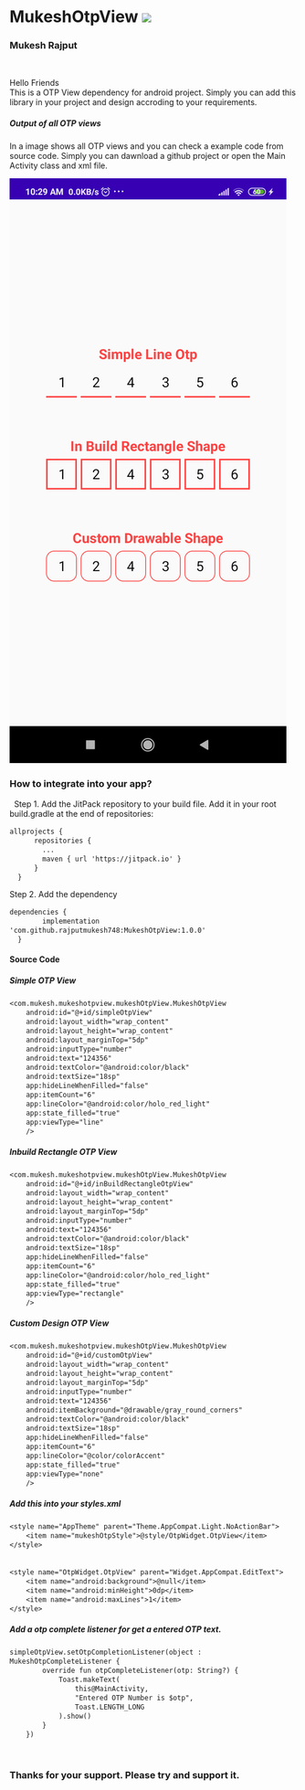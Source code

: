 # MukeshOtpView ![](https://jitpack.io/v/rajputmukesh748/MukeshOtpView.svg)

<h3> Mukesh Rajput </h3>
</br>

<p>
  Hello Friends
  </br>
  This is a OTP View dependency for android project. Simply you can add this library in your project and design accroding to your requirements.
</p>


<h5>Output of all OTP views</h5>
<p>In a image shows all OTP views and you can check a example code from source code. Simply you can dawnload a github project or open the Main Activity class and xml file.</p>

![MukeshOtpView](https://github.com/rajputmukesh748/MukeshOtpView/blob/main/otp%20example%20output.png)



<h3>How to integrate into your app?</h3>
&nbsp;&nbsp;Step 1. Add the JitPack repository to your build file. Add it in your root build.gradle at the end of repositories:

    allprojects {
		  repositories {
		  	...
		  	maven { url 'https://jitpack.io' }
		  }
	  }
  
 
Step 2. Add the dependency

    dependencies {
	        implementation 'com.github.rajputmukesh748:MukeshOtpView:1.0.0'
	  }


<h4>Source Code</h4>

<h5>Simple OTP View</h5>

    <com.mukesh.mukeshotpview.mukeshOtpView.MukeshOtpView
        android:id="@+id/simpleOtpView"
        android:layout_width="wrap_content"
        android:layout_height="wrap_content"
        android:layout_marginTop="5dp"
        android:inputType="number"
        android:text="124356"
        android:textColor="@android:color/black"
        android:textSize="18sp"
        app:hideLineWhenFilled="false"
        app:itemCount="6"
        app:lineColor="@android:color/holo_red_light"
        app:state_filled="true"
        app:viewType="line"
        />


<h5>Inbuild Rectangle OTP View</h5>

    <com.mukesh.mukeshotpview.mukeshOtpView.MukeshOtpView
        android:id="@+id/inBuildRectangleOtpView"
        android:layout_width="wrap_content"
        android:layout_height="wrap_content"
        android:layout_marginTop="5dp"
        android:inputType="number"
        android:text="124356"
        android:textColor="@android:color/black"
        android:textSize="18sp"
        app:hideLineWhenFilled="false"
        app:itemCount="6"
        app:lineColor="@android:color/holo_red_light"
        app:state_filled="true"
        app:viewType="rectangle"
        />


<h5>Custom Design OTP View</h5>

    <com.mukesh.mukeshotpview.mukeshOtpView.MukeshOtpView
        android:id="@+id/customOtpView"
        android:layout_width="wrap_content"
        android:layout_height="wrap_content"
        android:layout_marginTop="5dp"
        android:inputType="number"
        android:text="124356"
        android:itemBackground="@drawable/gray_round_corners"
        android:textColor="@android:color/black"
        android:textSize="18sp"
        app:hideLineWhenFilled="false"
        app:itemCount="6"
        app:lineColor="@color/colorAccent"
        app:state_filled="true"
        app:viewType="none"
        />
        
        
<h5>Add this into your styles.xml</h5>

    <style name="AppTheme" parent="Theme.AppCompat.Light.NoActionBar">
        <item name="mukeshOtpStyle">@style/OtpWidget.OtpView</item>
    </style>


    <style name="OtpWidget.OtpView" parent="Widget.AppCompat.EditText">
        <item name="android:background">@null</item>
        <item name="android:minHeight">0dp</item>
        <item name="android:maxLines">1</item>
    </style>


<h5>Add a otp complete listener for get a entered OTP text.</h5>

    simpleOtpView.setOtpCompletionListener(object : MukeshOtpCompleteListener {
            override fun otpCompleteListener(otp: String?) {
                Toast.makeText(
                    this@MainActivity,
                    "Entered OTP Number is $otp",
                    Toast.LENGTH_LONG
                ).show()
            }
        })

</br>
<b><h3>Thanks for your support. Please try and support it.</h3></b>

